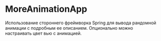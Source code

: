 # MoreAnimationApp
Использование стороннего фреймворка Spring для вывода рандомной анимации с подробным ее описанием. Опционально можно настраивать цвет вью с анимацией.
#
